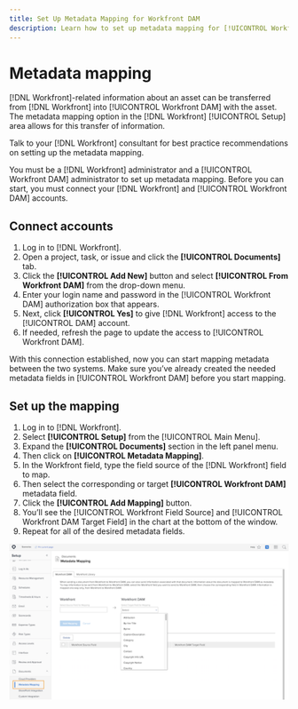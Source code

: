 ```yaml
---
title: Set Up Metadata Mapping for Workfront DAM
description: Learn how to set up metadata mapping for [!UICONTROL Workfront DAM]. 
---
```


# Metadata mapping

[!DNL Workfront]-related information about an asset can be transferred from [!DNL Workfront] into [!UICONTROL Workfront DAM] with the asset. The metadata mapping option in the [!DNL Workfront] [!UICONTROL Setup] area allows for this transfer of information.

Talk to your [!DNL Workfront] consultant for best practice recommendations on setting up the metadata mapping.

You must be a [!DNL Workfront] administrator and a [!UICONTROL Workfront DAM] administrator to set up metadata mapping. Before you can start, you must connect your [!DNL Workfront] and [!UICONTROL Workfront DAM] accounts.

## Connect accounts

1. Log in to [!DNL Workfront].
1. Open a project, task, or issue and click the **[!UICONTROL Documents]** tab.
1. Click the **[!UICONTROL Add New]** button and select **[!UICONTROL From Workfront DAM]** from the drop-down menu.
1. Enter your login name and password in the [!UICONTROL Workfront DAM] authorization box that appears.
1. Next, click **[!UICONTROL Yes]** to give [!DNL Workfront] access to the [!UICONTROL DAM] account.
1. If needed, refresh the page to update the access to [!UICONTROL Workfront DAM].

With this connection established, now you can start mapping metadata between the two systems. Make sure you’ve already created the needed metadata fields in [!UICONTROL Workfront DAM] before you start mapping.

## Set up the mapping

1. Log in to [!DNL Workfront].
1. Select **[!UICONTROL Setup]** from the [!UICONTROL Main Menu].
1. Expand the **[!UICONTROL Documents]** section in the left panel menu.
1. Then click on **[!UICONTROL Metadata Mapping]**.
1. In the Workfront field, type the field source of the [!DNL Workfront] field to map.
1. Then select the corresponding or target **[!UICONTROL Workfront DAM]** metadata field.
1. Click the **[!UICONTROL Add Mapping]** button.
1. You’ll see the [!UICONTROL Workfront Field Source] and [!UICONTROL Workfront DAM Target Field] in the chart at the bottom of the window.
1. Repeat for all of the desired metadata fields.

![A screenshot of the [!UICONTROL Metadata Mapping] screen in [!DNL Workfront]](assets/01-metadata-mapping.png)
